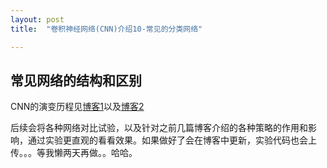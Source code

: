 ```yaml
---
layout: post
title:  "卷积神经网络(CNN)介绍10-常见的分类网络"

---
```


## 常见网络的结构和区别

CNN的演变历程见[博客1](https://blog.csdn.net/u014114990/article/details/52583283)以及[博客2](https://blog.csdn.net/Sakura55/article/details/81559881)

后续会将各种网络对比试验，以及针对之前几篇博客介绍的各种策略的作用和影响，通过实验更直观的看看效果。如果做好了会在博客中更新，实验代码也会上传。。。等我懒两天再做。。哈哈。